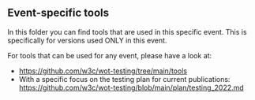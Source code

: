 ## Event-specific tools

In this folder you can find tools that are used in this specific event. 
This is specifically for versions used ONLY in this event.

For tools that can be used for any event, please have a look at:

- https://github.com/w3c/wot-testing/tree/main/tools
- With a specific focus on the testing plan for current publications: 
  https://github.com/w3c/wot-testing/blob/main/plan/testing_2022.md
